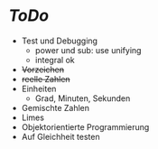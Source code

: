 # *ToDo* #
* Test und Debugging
  * power und sub: use unifying
  * integral ok
* <s>Vorzeichen</s>
* <s>reelle Zahlen</s>
* Einheiten
    * Grad, Minuten, Sekunden
* Gemischte Zahlen
* Limes
* Objektorientierte Programmierung
* Auf Gleichheit testen